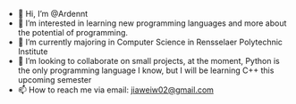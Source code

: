 - 👋 Hi, I’m @Ardennt
- 👀 I’m interested in learning new programming languages and more about the potential of programming.
- 🌱 I’m currently majoring in Computer Science in Rensselaer Polytechnic Institute
- 💞️ I’m looking to collaborate on small projects, at the moment, Python is the only programming language I know, but I will be learning C++ this upcoming semester
- 📫 How to reach me via email: jiaweiw02@gmail.com

<!---
Ardennt/Ardennt is a ✨ special ✨ repository because its `README.md` (this file) appears on your GitHub profile.
You can click the Preview link to take a look at your changes.
--->
